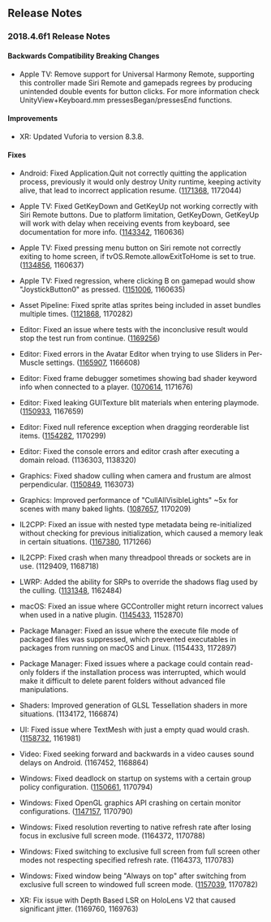 ## Release Notes

### 2018.4.6f1 Release Notes

#### Backwards Compatibility Breaking Changes

-   Apple TV: Remove support for Universal Harmony Remote, supporting this controller made Siri Remote and gamepads regrees by producing unintended double events for button clicks. For more information check UnityView+Keyboard.mm pressesBegan/pressesEnd functions.

#### Improvements

-   XR: Updated Vuforia to version 8.3.8.

#### Fixes

-   Android: Fixed Application.Quit not correctly quitting the application process, previously it would only destroy Unity runtime, keeping activity alive, that lead to incorrect application resume. ([1171368](https://issuetracker.unity3d.com/issues/reopening-app-after-application-dot-quit-causes-unity-on-android-iap-sdk-to-not-initialise-successfully), 1172044)

-   Apple TV: Fixed GetKeyDown and GetKeyUp not working correctly with Siri Remote buttons. Due to platform limitation, GetKeyDown, GetKeyUp will work with delay when receiving events from keyboard, see documentation for more info. ([1143342](https://issuetracker.unity3d.com/issues/tvos-getkeydown-and-getkeyup-are-set-to-true-every-few-frames-when-holding-down-any-key-on-wireless-tv-remote-or-keyboard), 1160636)

-   Apple TV: Fixed pressing menu button on Siri remote not correctly exiting to home screen, if tvOS.Remote.allowExitToHome is set to true. ([1134856](https://issuetracker.unity3d.com/issues/ios-pressing-the-menu-button-on-appletv-remote-doesnt-exit-to-home-screen-when-tvos-dot-remote-dot-allowexittohome-is-set-to-true), 1160637)

-   Apple TV: Fixed regression, where clicking B on gamepad would show \"JoystickButton0\" as pressed. ([1151006](https://issuetracker.unity3d.com/issues/tvos-when-b-button-is-pressed-on-a-wireless-controller-connected-to-a-tvos-the-menu-button-joystickbutton0-is-shown-as-held), 1160635)

-   Asset Pipeline: Fixed sprite atlas sprites being included in asset bundles multiple times. ([1121868](https://issuetracker.unity3d.com/issues/android-same-atlas-assets-are-being-included-in-asset-bundle-multiple-times-when-bundle-is-built), 1170282)

-   Editor: Fixed an issue where tests with the inconclusive result would stop the test run from continue. ([1169256](https://issuetracker.unity3d.com/issues/using-assert-dot-inconclusive-in-editmode-stops-the-running-test))

-   Editor: Fixed errors in the Avatar Editor when trying to use Sliders in Per-Muscle settings. ([1165907](https://issuetracker.unity3d.com/issues/in-the-avatar-editor-an-error-occurs-when-trying-to-use-sliders-in-per-muscle-settings), 1166608)

-   Editor: Fixed frame debugger sometimes showing bad shader keyword info when connected to a player. ([1070614](https://issuetracker.unity3d.com/issues/frame-debugger-does-not-display-all-additional-shader-keywords-when-debugging-a-built-player), 1171676)

-   Editor: Fixed leaking GUITexture blit materials when entering playmode. ([1150933](https://issuetracker.unity3d.com/issues/two-guitexture-materials-are-leaked-into-the-editor-each-time-play-mode-is-exited), 1167659)

-   Editor: Fixed null reference exception when dragging reorderable list items. ([1154282](https://issuetracker.unity3d.com/issues/animator-controller-layers-cannot-be-reordered-and-throw-constant-nullreferenceexceptions-when-trying-to-do-so), 1170299)

-   Editor: Fixed the console errors and editor crash after executing a domain reload. (1136303, 1138320)

-   Graphics: Fixed shadow culling when camera and frustum are almost perpendicular. ([1150849](https://issuetracker.unity3d.com/issues/shadows-shadows-flicker-when-camera-is-moving), 1163073)

-   Graphics: Improved performance of \"CullAllVisibleLights\" \~5x for scenes with many baked lights. ([1087657](https://issuetracker.unity3d.com/issues/android-cullallvisiblelights-consume-too-much-cpu-when-only-baked-lights-are-used-in-the-scene), 1170209)

-   IL2CPP: Fixed an issue with nested type metadata being re-initialized without checking for previous initialization, which caused a memory leak in certain situations. ([1167380](https://issuetracker.unity3d.com/issues/il2cpp-memory-leak-in-particlesystem-dot-getparticles-when-using-a-mesh-particle), 1171266)

-   IL2CPP: Fixed crash when many threadpool threads or sockets are in use. (1129409, 1168718)

-   LWRP: Added the ability for SRPs to override the shadows flag used by the culling. ([1131348](https://issuetracker.unity3d.com/issues/shadows-fail-to-cast-in-this-scene), 1162484)

-   macOS: Fixed an issue where GCController might return incorrect values when used in a native plugin. ([1145433](https://issuetracker.unity3d.com/issues/macos-osx-native-plugin-works-only-after-refocusing-unity), 1152870)

-   Package Manager: Fixed an issue where the execute file mode of packaged files was suppressed, which prevented executables in packages from running on macOS and Linux. (1154433, 1172897)

-   Package Manager: Fixed issues where a package could contain read-only folders if the installation process was interrupted, which would make it difficult to delete parent folders without advanced file manipulations.

-   Shaders: Improved generation of GLSL Tessellation shaders in more situations. (1134172, 1166874)

-   UI: Fixed issue where TextMesh with just a empty quad would crash. ([1158732](https://issuetracker.unity3d.com/issues/mesh-recalculatesubmeshboundsinternal-crashes-when-writing-material-equals-1-in-the-text-field-of-text-mesh-component), 1161981)

-   Video: Fixed seeking forward and backwards in a video causes sound delays on Android. (1167452, 1168864)

-   Windows: Fixed deadlock on startup on systems with a certain group policy configuration. ([1150661](https://issuetracker.unity3d.com/issues/built-projects-do-not-launch-on-some-windows-7-systems), 1170794)

-   Windows: Fixed OpenGL graphics API crashing on certain monitor configurations. ([1147157](https://issuetracker.unity3d.com/issues/built-projects-crash-when-using-opengl-with-refresh-rate-over-60hz-and-resolution-over-1080p), 1170790)

-   Windows: Fixed resolution reverting to native refresh rate after losing focus in exclusive full screen mode. (1164372, 1170788)

-   Windows: Fixed switching to exclusive full screen from full screen other modes not respecting specified refresh rate. (1164373, 1170783)

-   Windows: Fixed window being \"Always on top\" after switching from exclusive full screen to windowed full screen mode. ([1157039](https://issuetracker.unity3d.com/issues/alt-tab-does-not-minimize-built-unity-application-after-switching-from-exclusivefullscreen-to-fullscreenwindow), 1170782)

-   XR: Fix issue with Depth Based LSR on HoloLens V2 that caused significant jitter. (1169760, 1169763)
